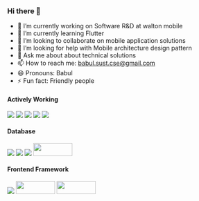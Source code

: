 ### Hi there 👋

- 🔭 I’m currently working on Software R&D at walton mobile
- 🌱 I’m currently learning Flutter
- 👯 I’m looking to collaborate on mobile application solutions
- 🤔 I’m looking for help with Mobile architecture design pattern
- 💬 Ask me about about technical solutions
- 📫 How to reach me: babul.sust.cse@gmail.com
- 😄 Pronouns: Babul
- ⚡ Fun fact: Friendly people 



#### Actively Working 

<img style="-webkit-user-select: none;margin: auto;" src="https://camo.githubusercontent.com/07a095f3a065c37f708e0d21f16893936fb43dd8c54883bac85449a1239b8d75/68747470733a2f2f696d672e736869656c64732e696f2f62616467652f2532302d507974686f6e2d626c61636b3f6c6f676f3d707974686f6e267374796c653d666f722d7468652d6261646765">  <img style="-webkit-user-select: none;margin: auto;" src="https://camo.githubusercontent.com/2249c1cfd05f7603271c02b8056e5edbaac9b67665a5f28a124d569e92191b05/68747470733a2f2f696d672e736869656c64732e696f2f62616467652f2532302d4a6176612d626c61636b3f6c6f676f3d6a617661267374796c653d666f722d7468652d6261646765"> <img style="-webkit-user-select: none;margin: auto;" src="https://camo.githubusercontent.com/a9ebb5f2320f49df0bcd825a05677aa19b1401455bbdc123500b6ec58f22270a/68747470733a2f2f696d672e736869656c64732e696f2f62616467652f2532302d446a616e676f2d626c61636b3f6c6f676f3d646a616e676f267374796c653d666f722d7468652d6261646765"> <img style="-webkit-user-select: none;margin: auto;" src="https://camo.githubusercontent.com/0b1e1a7181150feceebedd15189567f7b373dcc8ce7f141ac643c55adef42827/68747470733a2f2f696d672e736869656c64732e696f2f62616467652f2532302d432d626c61636b3f6c6f676f3d63267374796c653d666f722d7468652d6261646765">  <img style="-webkit-user-select: none;margin: auto;" src="https://camo.githubusercontent.com/d690342317bf2860f22e6e87e660c7d168435167323ef9c3ac08a953fba66802/68747470733a2f2f696d672e736869656c64732e696f2f62616467652f2532302d4b6f746c696e2d626c61636b3f6c6f676f3d6b6f746c696e267374796c653d666f722d7468652d6261646765">

#### Database

<img style="-webkit-user-select: none;margin: auto;" src="https://camo.githubusercontent.com/5e7bfc081646cfdcd213687de180ea1483af8a4b691e1e0a725ff61ca82bb1b8/68747470733a2f2f696d672e736869656c64732e696f2f62616467652f2532302d4d7953514c2d626c61636b3f6c6f676f3d6d7973716c267374796c653d666f722d7468652d6261646765">  <img style="-webkit-user-select: none;margin: auto;" src="https://camo.githubusercontent.com/813b2b84f62ffd36fecd7c9065215d9f88d21e7221adeb0cdde2ce9ae355b9a7/68747470733a2f2f696d672e736869656c64732e696f2f62616467652f2532302d506f737467726553514c2d626c61636b3f6c6f676f3d706f737467726573716c267374796c653d666f722d7468652d6261646765"> <img style="-webkit-user-select: none;margin: auto;" src="https://camo.githubusercontent.com/f3e1b3cc7983e3c809ee529773efc6ffb63184f28ccf2bdc0126a80d342cfab6/68747470733a2f2f696d672e736869656c64732e696f2f62616467652f2532302d4f7261636c652d626c61636b3f6c6f676f3d6f7261636c65267374796c653d666f722d7468652d6261646765"> <img style="-webkit-user-select: none;margin: auto;" src="https://upload.wikimedia.org/wikipedia/commons/3/38/SQLite370.svg" width ="90px" height ="30px">

#### Frontend Framework

<img style="-webkit-user-select: none;margin: auto;" src="https://camo.githubusercontent.com/55082ca8f3d39767b47929dd7ddd59a968aca155cdfa52ef34f3c3f123423c5e/68747470733a2f2f696d672e736869656c64732e696f2f62616467652f2532302d426f6f7473747261702d626c61636b3f6c6f676f3d626f6f7473726170267374796c653d666f722d7468652d6261646765"> 
 <img style="-webkit-user-select: none;margin: auto;" src="https://png.pngtree.com/png-clipart/20190705/original/pngtree-xml-file-document-icon-png-image_4187769.jpg" width ="90px" height ="30px">  <img style="-webkit-user-select: none;margin: auto;" src="https://i.stack.imgur.com/dMXbE.png" width ="90px" height ="30px">

